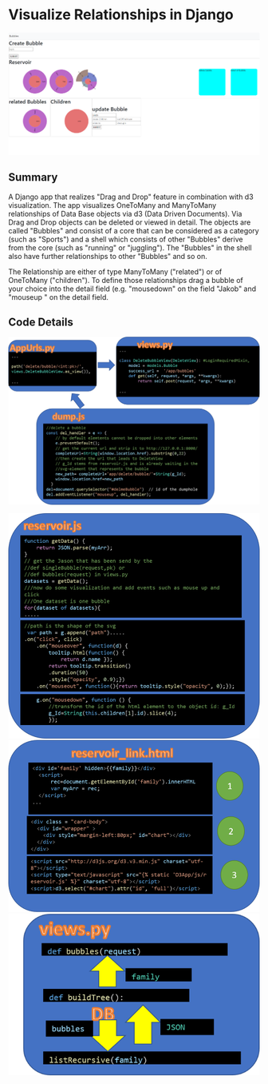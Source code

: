 # Visualize Relationships in Django


![screen](pics/screen.png?raw=true "screen")

## Summary
A Django app that realizes "Drag and Drop" feature in combination with d3 visualization. 
The app visualizes OneToMany and ManyToMany relationships of Data Base objects via d3 (Data Driven Documents). Via Drag and Drop objects can be deleted or viewed in detail. The objects are called "Bubbles" and consist of a core that can be considered as a category (such as "Sports") and a shell which consists of other "Bubbles" derive from the core (such as "running" or "juggling"). The "Bubbles" in the shell also have further relationships to other "Bubbles" and so on. 

The Relationship are either of type ManyToMany ("related") or of OneToMany ("children"). To define those relationships drag a bubble of your choice into the detail field (e.g.  "mousedown" on the field "Jakob" and "mouseup " on the detail field.

## Code Details 

![dataflowDragDrop](pics/dataflowDragDrop.png?raw=true "dataflowDragDrop")


![script](pics/script.png?raw=true "script")
![template](pics/template.png?raw=true "template")
![views](pics/views.png?raw=true "views")




